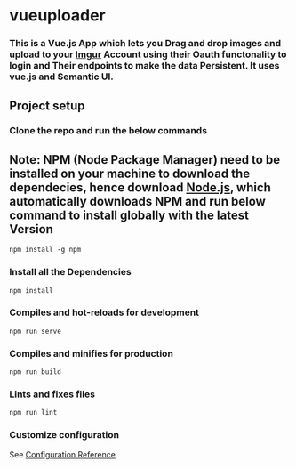 # vueuploader
### This is a Vue.js App which lets you Drag and drop images and upload to your [Imgur](https://imgur.com/) Account using their Oauth functonality to login and Their endpoints to make the data Persistent. It uses vue.js and Semantic UI.


## Project setup
### Clone the repo and run the below commands 

## Note: NPM (Node Package Manager) need to be installed on your machine to download the dependecies, hence download [Node.js](https://nodejs.org/en/download/), which automatically downloads NPM and run below command to install globally with the latest Version
```
npm install -g npm 
```
### Install all the Dependencies 
```
npm install
```

### Compiles and hot-reloads for development
```
npm run serve
```

### Compiles and minifies for production
```
npm run build
```

### Lints and fixes files
```
npm run lint
```

### Customize configuration
See [Configuration Reference](https://cli.vuejs.org/config/).
